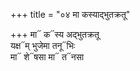 +++
title = "०४ मा कस्याद्भुतक्रतू"

+++
मा᳓ क᳓स्य अद्भुतक्रतू  
यक्ष᳓म् भुजेमा तनू᳓भिः  
मा᳓ शे᳓षसा मा᳓ त᳓नसा